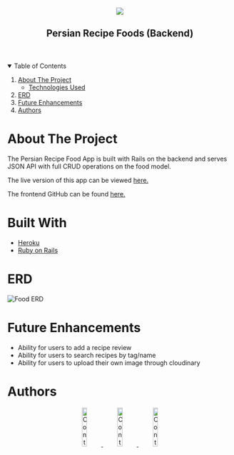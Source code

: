 <!-- https://i.imgur.com/jabZg7z.png -->


<!-- PROJECT LOGO -->
<br />
<p align="center">
  <a href="https://github.com/Avisa-GA/persian-food-recipe-backend">
    <img src="https://i.imgur.com/jabZg7z.png " >
  </a>

  <h2 align="center">Persian Recipe Foods (Backend)</h2>
<br>
<Br>


<!-- TABLE OF CONTENTS -->
<details open="open">
  <summary>Table of Contents</summary>
  <ol>
    <li>
      <a href="#about-the-project">About The Project</a>
      <ul>
        <li><a href="#built-with">Technologies Used</a></li>
      </ul>
    </li>
    <li>
      <a href="#ERD">ERD</a>
    </li>
     <li><a href="#future-enhancements">Future Enhancements</a></li>
     <li><a href="#authors">Authors</a></li>

  </ol>
</details>

<!-- ABOUT THE PROJECT -->
# **About The Project**
The Persian Recipe Food App is built with Rails on the backend and serves JSON API with full CRUD operations on the food model.  

The live version of this app can be viewed [here.](INSERT-DEPLOYMENT-LINK-HERE)

The frontend GitHub can be found [here.](https://github.com/Avisa-GA/persian-food-recipe-frontend)

# **Built With**
* [Heroku](https://dashboard.heroku.com/apps)
* [Ruby on Rails](https://rubyonrails.org/)


# **ERD**
![Food ERD](https://i.imgur.com/Wg6YGeE.png)



# **Future Enhancements**
* Ability for users to add a recipe review
* Ability for users to search recipes by tag/name
* Ability for users to upload their own image through cloudinary

# **Authors**

<div align="center">
  <a href="https://github.com/Avisa-GA">
    <img src="https://i.imgur.com/FiTMWcH.png"
      alt="Contributors"
      width="15%" />
  </a>
    <a href="https://github.com/Joshua-Zalcman">
    <img src="https://i.imgur.com/irewtmy.png"
      alt="Contributors"
      width="15%" />
  </a>
    <a href="https://github.com/GarrettGarrett">
    <img src="https://i.imgur.com/80jWufi.png"
      alt="Contributors"
      width="15%" />
  </a>
</div>
